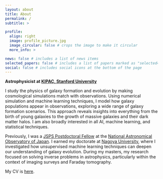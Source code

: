```yaml
---
layout: about
title: About
permalink: /
subtitle: >

profile:
  align: right
  image: profile_picture.jpg
  image_circular: false # crops the image to make it circular
  more_info: >

news: false # includes a list of news items
selected_papers: false # includes a list of papers marked as "selected={true}"
social: false # includes social icons at the bottom of the page
---
```


**Astrophysicist at [KIPAC, Stanford University](https://kipac.stanford.edu)**

<!-- I study the Universe by combining simulations with observations.  -->
<!-- My research
focuses on the physics that govern galaxy formation and evolution. I use numerical simulations and machine learning techniques to model how galaxy populations appear in observations. This approach allows me to explore a high-dimensional parameter space of possible galaxy formation scenarios, providing
insights into everything from the formation of the youngest galaxies to the growth
of massive galaxies and their host dark matter halos. -->

I study the physics of galaxy formation and evolution by making cosmological simulations match with observations. Using numerical simulation and machine learning techniques, I model how galaxy populations appear in observations, exploring a wide range of galaxy formation scenarios. This approach reveals insights into everything from the birth of young galaxies to the growth of massive galaxies and their dark matter halos. I am also broadly interested in all AI, machine learning, and statistical techniques.

Previously, I was a [JSPS Postdoctoral Fellow](https://www.jsps.go.jp/english/e-pd/) at the [National Astronomical Observatory of Japan](https://sci.nao.ac.jp/main/en/). I earned my doctorate at [Nagoya University](https://en.nagoya-u.ac.jp), where I investigated how unsupervised machine learning techniques can deepen our understanding of galaxy evolution. During my masters, my research focused on solving inverse problems in astrophysics, particularly within the context of imaging surveys and Faraday tomography.

My CV is <a href="Cooray_CV_2025.pdf">here</a>.